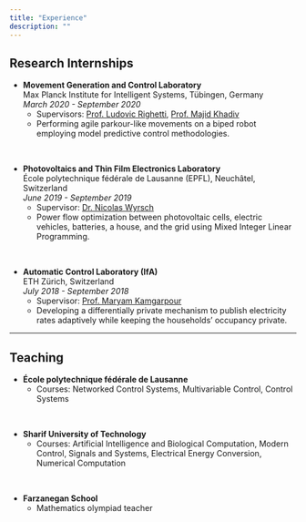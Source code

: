 ```yaml
---
title: "Experience"
description: ""
---
```

## Research Internships

* **Movement Generation and Control Laboratory** <br>
	Max Planck Institute for Intelligent Systems, Tübingen, Germany<br>
	*March 2020 - September 2020*<br>
	- Supervisors: [Prof. Ludovic Righetti](https://is.mpg.de/~lrighetti), [Prof. Majid Khadiv](https://www.professoren.tum.de/en/khadiv-majid)<br>
	- Performing agile parkour-like movements on a biped robot employing model predictive control methodologies.<br>
	

<br>

* **Photovoltaics and Thin Film Electronics Laboratory** <br>
	École polytechnique fédérale de Lausanne (EPFL), Neuchâtel, Switzerland<br>
   	*June 2019 - September 2019*<br>
	- Supervisor: [Dr. Nicolas Wyrsch](https://people.epfl.ch/nicolas.wyrsch?lang=en)<br>
	- Power flow optimization between photovoltaic cells, electric vehicles, batteries, a house, and the grid using Mixed Integer Linear Programming.<br>

<br>

* **Automatic Control Laboratory (IfA)** <br>
	ETH Zürich, Switzerland<br>
   	*July 2018 - September 2018*<br>
	- Supervisor: [Prof. Maryam Kamgarpour](https://people.epfl.ch/maryam.kamgarpour?lang=en)<br>
	- Developing a differentially private mechanism to publish electricity rates adaptively while keeping the households’ occupancy private.<br>

---
## Teaching

* **École polytechnique fédérale de Lausanne** <br>
    - Courses: Networked Control Systems, Multivariable Control, Control Systems

<br>

* **Sharif University of Technology** <br>
    - Courses: Artificial Intelligence and Biological Computation, Modern Control, Signals and Systems, Electrical Energy Conversion, Numerical
Computation

<br>

* **Farzanegan School** <br>
	- Mathematics olympiad teacher 
